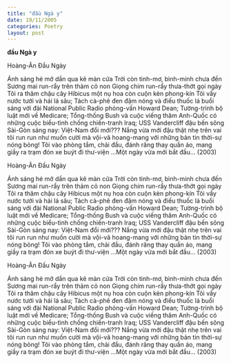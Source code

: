 ```yaml
---
title: "đầu Ngà y"
date: 19/11/2005
categories: Poetry
layout: post
---
```


**đầu Ngà y**

Hoàng-Ân
Đầu Ngày

Ánh sáng hé mở dần qua kẽ màn cửa
Trời còn tinh-mơ, bình-minh chưa đến
Sương mai run-rẩy trên thảm cỏ non
Giọng chim run-rẩy thưa-thớt gọi ngày
Tôi ra thăm chậu cây Hibicus
một nụ hoa còn cuộn kèn phong-kín
Tôi vẩy nước tưới và hái lá sâu;
Tách cà-phê đen đậm nóng
và điếu thuốc lá buổi sáng
với đài National Public Radio
phỏng-vấn Howard Dean;
Tường-trình bộ luật mới về Medicare;
Tổng-thống Bush và cuộc viếng thăm Anh-Quốc
có những cuộc biểu-tình chống chiến-tranh Iraq;
USS Vandercliff đậu bến sông Sài-Gòn
sáng nay: Việt-Nam đổi mới???
Nắng vừa mới đậu
thật nhẹ trên vai tôi
run run như muốn cười mà vội-vã hoang-mang
với những bản tin thời-sự nóng bỏng!
Tôi vào phòng tắm, chải đầu, đánh răng
thay quần áo, mang giầy
ra trạm đón xe buýt
đi thư-viện
...Một ngày vừa mới bắt đầu...
(2003)

Hoàng-Ân
Đầu Ngày

Ánh sáng hé mở dần qua kẽ màn cửa
Trời còn tinh-mơ, bình-minh chưa đến
Sương mai run-rẩy trên thảm cỏ non
Giọng chim run-rẩy thưa-thớt gọi ngày
Tôi ra thăm chậu cây Hibicus
một nụ hoa còn cuộn kèn phong-kín
Tôi vẩy nước tưới và hái lá sâu;
Tách cà-phê đen đậm nóng
và điếu thuốc lá buổi sáng
với đài National Public Radio
phỏng-vấn Howard Dean;
Tường-trình bộ luật mới về Medicare;
Tổng-thống Bush và cuộc viếng thăm Anh-Quốc
có những cuộc biểu-tình chống chiến-tranh Iraq;
USS Vandercliff đậu bến sông Sài-Gòn
sáng nay: Việt-Nam đổi mới???
Nắng vừa mới đậu
thật nhẹ trên vai tôi
run run như muốn cười mà vội-vã hoang-mang
với những bản tin thời-sự nóng bỏng!
Tôi vào phòng tắm, chải đầu, đánh răng
thay quần áo, mang giầy
ra trạm đón xe buýt
đi thư-viện
...Một ngày vừa mới bắt đầu...
(2003)

Hoàng-Ân
Đầu Ngày

Ánh sáng hé mở dần qua kẽ màn cửa
Trời còn tinh-mơ, bình-minh chưa đến
Sương mai run-rẩy trên thảm cỏ non
Giọng chim run-rẩy thưa-thớt gọi ngày
Tôi ra thăm chậu cây Hibicus
một nụ hoa còn cuộn kèn phong-kín
Tôi vẩy nước tưới và hái lá sâu;
Tách cà-phê đen đậm nóng
và điếu thuốc lá buổi sáng
với đài National Public Radio
phỏng-vấn Howard Dean;
Tường-trình bộ luật mới về Medicare;
Tổng-thống Bush và cuộc viếng thăm Anh-Quốc
có những cuộc biểu-tình chống chiến-tranh Iraq;
USS Vandercliff đậu bến sông Sài-Gòn
sáng nay: Việt-Nam đổi mới???
Nắng vừa mới đậu
thật nhẹ trên vai tôi
run run như muốn cười mà vội-vã hoang-mang
với những bản tin thời-sự nóng bỏng!
Tôi vào phòng tắm, chải đầu, đánh răng
thay quần áo, mang giầy
ra trạm đón xe buýt
đi thư-viện
...Một ngày vừa mới bắt đầu...
(2003)
